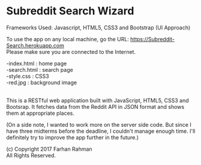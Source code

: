 # Subreddit Search Wizard

Frameworks Used: Javascript, HTML5, CSS3 and Bootstrap (UI Approach)

To use the app on any local machine, go the URL: https://Subreddit-Search.herokuapp.com <br/>
Please make sure you are connected to the Internet.

-index.html : home page <br/>
-search.html : search page <br/>
-style.css : CSS3 <br/>
-red.jpg : background image <br/><br/>






This is a RESTful web application built with JavaScript, HTML5, CSS3 and Bootsrap. It fetches data from the Reddit API in JSON format and shows them at appropriate places.

(On a side note, I wanted to work more on the server side code. But since I have three midterms before the deadline, I couldn't manage enough time. I'll definitely try to improve the app further in the future.)

(c) Copyright 2017 Farhan Rahman <br/>
All Rights Reserved.
